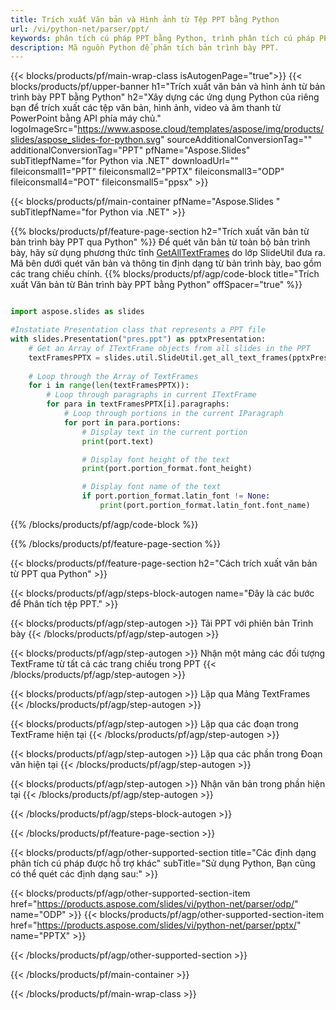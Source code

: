 ```yaml
---
title: Trích xuất Văn bản và Hình ảnh từ Tệp PPT bằng Python
url: /vi/python-net/parser/ppt/
keywords: phân tích cú pháp PPT bằng Python, trình phân tích cú pháp PPT Python, trích xuất dữ liệu từ PPT trong Python, trích xuất văn bản từ PPT bằng Python, trích xuất hình ảnh từ PPT bằng Python
description: Mã nguồn Python để phân tích bản trình bày PPT.
---
```


{{< blocks/products/pf/main-wrap-class isAutogenPage="true">}}
{{< blocks/products/pf/upper-banner h1="Trích xuất văn bản và hình ảnh từ bản trình bày PPT bằng Python" h2="Xây dựng các ứng dụng Python của riêng bạn để trích xuất các tệp văn bản, hình ảnh, video và âm thanh từ PowerPoint bằng API phía máy chủ." logoImageSrc="https://www.aspose.cloud/templates/aspose/img/products/slides/aspose_slides-for-python.svg" sourceAdditionalConversionTag="" additionalConversionTag="PPT" pfName="Aspose.Slides" subTitlepfName="for Python via .NET" downloadUrl="" fileiconsmall1="PPT" fileiconsmall2="PPTX" fileiconsmall3="ODP" fileiconsmall4="POT" fileiconsmall5="ppsx" >}}

{{< blocks/products/pf/main-container pfName="Aspose.Slides " subTitlepfName="for Python via .NET" >}}

{{% blocks/products/pf/feature-page-section  h2="Trích xuất văn bản từ bản trình bày PPT qua Python" %}}
Để quét văn bản từ toàn bộ bản trình bày, hãy sử dụng phương thức tĩnh [GetAllTextFrames](https://reference.aspose.com/slides/python-net/aspose.slides.util/slideutil/) do lớp SlideUtil đưa ra. Mã bên dưới quét văn bản và thông tin định dạng từ bản trình bày, bao gồm các trang chiếu chính.
{{% blocks/products/pf/agp/code-block title="Trích xuất Văn bản từ Bản trình bày PPT bằng Python" offSpacer="true" %}}

```py

import aspose.slides as slides

#Instatiate Presentation class that represents a PPT file
with slides.Presentation("pres.ppt") as pptxPresentation:
    # Get an Array of ITextFrame objects from all slides in the PPT
    textFramesPPTX = slides.util.SlideUtil.get_all_text_frames(pptxPresentation, True)
    
    # Loop through the Array of TextFrames
    for i in range(len(textFramesPPTX)):
	    # Loop through paragraphs in current ITextFrame
        for para in textFramesPPTX[i].paragraphs:
            # Loop through portions in the current IParagraph
            for port in para.portions:
			    # Display text in the current portion
                print(port.text)

    			# Display font height of the text
                print(port.portion_format.font_height)

			    # Display font name of the text
                if port.portion_format.latin_font != None:
                    print(port.portion_format.latin_font.font_name)
```

{{% /blocks/products/pf/agp/code-block %}}

{{% /blocks/products/pf/feature-page-section %}}

{{< blocks/products/pf/feature-page-section  h2="Cách trích xuất văn bản từ PPT qua Python" >}}

{{< blocks/products/pf/agp/steps-block-autogen name="Đây là các bước để Phân tích tệp PPT." >}}

{{< blocks/products/pf/agp/step-autogen >}}
Tải PPT với phiên bản Trình bày
{{< /blocks/products/pf/agp/step-autogen >}}

{{< blocks/products/pf/agp/step-autogen >}}
Nhận một mảng các đối tượng TextFrame từ tất cả các trang chiếu trong PPT
{{< /blocks/products/pf/agp/step-autogen >}}

{{< blocks/products/pf/agp/step-autogen >}}
Lặp qua Mảng TextFrames
{{< /blocks/products/pf/agp/step-autogen >}}

{{< blocks/products/pf/agp/step-autogen >}}
Lặp qua các đoạn trong TextFrame hiện tại
{{< /blocks/products/pf/agp/step-autogen >}}

{{< blocks/products/pf/agp/step-autogen >}}
Lặp qua các phần trong Đoạn văn hiện tại
{{< /blocks/products/pf/agp/step-autogen >}}

{{< blocks/products/pf/agp/step-autogen >}}
Nhận văn bản trong phần hiện tại
{{< /blocks/products/pf/agp/step-autogen >}}

{{< /blocks/products/pf/agp/steps-block-autogen >}}

{{< /blocks/products/pf/feature-page-section >}}

{{< blocks/products/pf/agp/other-supported-section title="Các định dạng phân tích cú pháp được hỗ trợ khác" subTitle="Sử dụng Python, Bạn cũng có thể quét các định dạng sau:" >}}

{{< blocks/products/pf/agp/other-supported-section-item href="https://products.aspose.com/slides/vi/python-net/parser/odp/" name="ODP" >}}
{{< blocks/products/pf/agp/other-supported-section-item href="https://products.aspose.com/slides/vi/python-net/parser/pptx/" name="PPTX" >}}


{{< /blocks/products/pf/agp/other-supported-section >}}

{{< /blocks/products/pf/main-container >}}
    
{{< /blocks/products/pf/main-wrap-class >}}